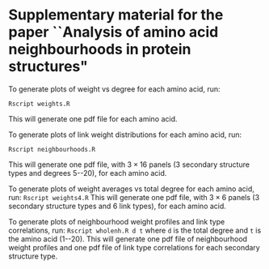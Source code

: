 # Supplementary material for the paper ``Analysis of amino acid neighbourhoods in protein structures"

To generate plots of weight vs degree for each amino acid, run:
```
Rscript weights.R
```
This will generate one pdf file for each amino acid.

To generate plots of link weight distributions for each amino acid, run:
```
Rscript neighbourhoods.R
```
This will generate one pdf file, with $3 \times 16$ panels (3 secondary structure types and degrees 5--20), for each amino acid.

To generate plots of weight averages vs total degree for each amino acid, run:
```Rscript weights4.R```
This will generate one pdf file, with $3 \times 6$ panels (3 secondary structure types and 6 link types), for each amino acid.

To generate plots of neighbourhood weight profiles and link type correlations, run:
```Rscript wholenh.R d t```
where `d` is the total degree and `t` is the amino acid (1--20). This will generate one pdf file of neighbourhood weight profiles and one pdf file of link type correlations for each secondary structure type.
